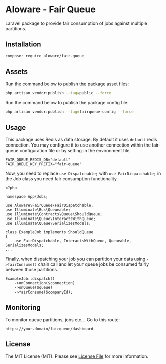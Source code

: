 # Aloware - Fair Queue

Laravel package to provide fair consumption of jobs against multiple partitions.

## Installation
```sh
composer require aloware/fair-queue
```

## Assets
Run the command below to publish the package asset files:

```sh
php artisan vendor:publish --tag=public --force
```

Run the command below to publish the package config file:

```sh
php artisan vendor:publish --tag=fairqueue-config --force
```


## Usage
This package uses Redis as data storage. By default it uses `default` redis connection. You may configure it to use another connection within the fair-queue configuration file or by setting in the environment file.

```
FAIR_QUEUE_REDIS_DB="default"
FAIR_QUEUE_KEY_PREFIX="fair-queue"
```

Now, you need to replace `use Dispatchable;` with `use FairDispatchable;` in the Job class you
need fair consumption functionality.
```
<?php

namespace App\Jobs;

use Aloware\FairQueue\FairDispatchable;
use Illuminate\Bus\Queueable;
use Illuminate\Contracts\Queue\ShouldQueue;
use Illuminate\Queue\InteractsWithQueue;
use Illuminate\Queue\SerializesModels;

class ExampleJob implements ShouldQueue
{
    use FairDispatchable, InteractsWithQueue, Queueable, SerializesModels;
...
```

Finally, when dispatching your job you can partition your data using `->fairConsume()`
chain call and let your queue jobs be consumed fairly between those partitions.
```
ExampleJob::dispatch()
    ->onConnection($connection)
    ->onQueue($queue)
    ->fairConsume($companyId);
```

## Monitoring

To monitor queue partitions, jobs etc... Go to this route:

```
https://your.domain/fairqueue/dashboard
```

## License
The MIT License (MIT). Please see [License File](LICENSE.md) for more information.
